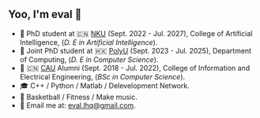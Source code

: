 ## Yoo, I'm eval 👋

- 🏢 PhD student at 🇨🇳 [NKU](https://www.nankai.edu.cn) (Sept. 2022 - Jul. 2027), College of Artificial Intelligence, (_D. E in Artificial Intelligence_).
- 🏢 Joint PhD student at 🇭🇰 [PolyU](https://www.polyu.edu.hk/) (Sept. 2023 - Jul. 2025), Department of Computing, (_D. E in Computer Science_).
- 🏫 🇨🇳 [CAU](http://www.cau.edu.cn/) Alumni (Sept. 2018 - Jul. 2022), College of Information and Electrical Engineering, (_BSc in Computer Science_).
- 🎓 C++ / Python / Matlab / Delevelopment Network.
- 🍺 Basketball / Fitness / Make music.
- 📧 Email me at: [eval.lhq@gmail.com](mailto:eval.lhq@gmail.com).
